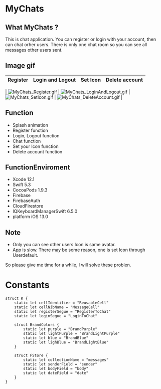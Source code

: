# MyChats

## What MyChats ?

This is chat application. You can register or login with  your account, then can chat orher users. 
There is only one chat room so you can see all messages other users sent. 

## Image gif

| Register | Login and Logout | Set Icon | Delete account |
| :-----: | :-----: | :-----: | :-----: |
| 
![MyChats_Register.gif](https://qiita-image-store.s3.ap-northeast-1.amazonaws.com/0/192876/6561acde-9233-eaf0-d45c-23dac5f23590.gif) | ![MyChats_LoginAndLogout.gif](https://qiita-image-store.s3.ap-northeast-1.amazonaws.com/0/192876/adcd1cf0-999d-501a-52c4-07128c1e9721.gif) | ![MyChats_SetIcon.gif](https://qiita-image-store.s3.ap-northeast-1.amazonaws.com/0/192876/63d001e8-5c17-a5ff-b7fc-84c0f437c643.gif) |
![MyChats_DeleteAccount.gif](https://qiita-image-store.s3.ap-northeast-1.amazonaws.com/0/192876/8b645111-5fc7-e887-06c2-8d85367f707e.gif) |


## Function

* Splash animation
* Register function
* Login, Logout function
* Chat function
* Set your Icon function
* Delete account function

## FunctionEnviroment

* Xcode 12.1
* Swift 5.3
* CocoaPods 1.9.3
* Firebase
* FirebaseAuth
* CloudFirestore
* IQKeyboardManagerSwift 6.5.0
* platform iOS 13.0

## Note

* Only you can see other users Icon is same avatar.
* App is slow. There may be some reason, one is set Icon through Userdefault. 

So please give me time for a while, I will solve these problen. 


# Constants
```
struct K {
    static let cellIdentifier = "ReusableCell"
    static let cellNibName = "MessageCell"
    static let registerSegue = "RegisterToChat"
    static let loginSegue = "LoginToChat"
    
    struct BrandColors {
        static let purple = "BrandPurple"
        static let lightPurple = "BrandLightPurple"
        static let blue = "BrandBlue"
        static let lighBlue = "BrandLightBlue"
    }
    
    struct FStore {
        static let collectionName = "messages"
        static let senderField = "sender"
        static let bodyField = "body"
        static let dateField = "date"
    }
}
```
